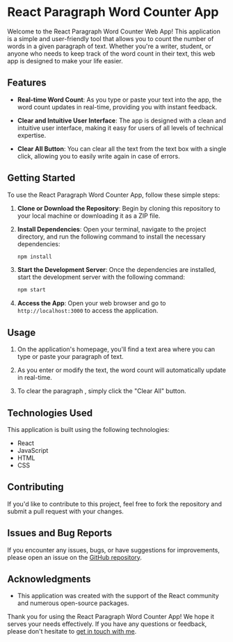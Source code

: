 # React Paragraph Word Counter App

Welcome to the React Paragraph Word Counter Web App! This application is a simple and user-friendly tool that allows you to count the number of words in a given paragraph of text. Whether you're a writer, student, or anyone who needs to keep track of the word count in their text, this web app is designed to make your life easier.

## Features

- **Real-time Word Count**: As you type or paste your text into the app, the word count updates in real-time, providing you with instant feedback.

- **Clear and Intuitive User Interface**: The app is designed with a clean and intuitive user interface, making it easy for users of all levels of technical expertise.

- **Clear All Button**: You can clear all the text from the text box with a single click, allowing you to easily write again in case of errors.

## Getting Started

To use the React Paragraph Word Counter App, follow these simple steps:

1. **Clone or Download the Repository**: Begin by cloning this repository to your local machine or downloading it as a ZIP file.

2. **Install Dependencies**: Open your terminal, navigate to the project directory, and run the following command to install the necessary dependencies:

   ```bash
   npm install
   ```

3. **Start the Development Server**: Once the dependencies are installed, start the development server with the following command:

   ```bash
   npm start
   ```

4. **Access the App**: Open your web browser and go to `http://localhost:3000` to access the application.

## Usage

1. On the application's homepage, you'll find a text area where you can type or paste your paragraph of text.

2. As you enter or modify the text, the word count will automatically update in real-time.

3. To clear the paragraph , simply click the "Clear All" button.

## Technologies Used

This application is built using the following technologies:

- React
- JavaScript
- HTML
- CSS

## Contributing

If you'd like to contribute to this project, feel free to fork the repository and submit a pull request with your changes.

## Issues and Bug Reports

If you encounter any issues, bugs, or have suggestions for improvements, please open an issue on the [GitHub repository](https://github.com/AswinPKumar01/Word-Counter/issues).

## Acknowledgments

- This application was created with the support of the React community and numerous open-source packages.

Thank you for using the React Paragraph Word Counter App! We hope it serves your needs effectively. If you have any questions or feedback, please don't hesitate to [get in touch with me](https://linktr.ee/aswinpkumar).
